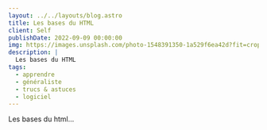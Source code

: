 ```yaml
---
layout: ../../layouts/blog.astro
title: Les bases du HTML
client: Self
publishDate: 2022-09-09 00:00:00
img: https://images.unsplash.com/photo-1548391350-1a529f6ea42d?fit=crop&w=1400&h=700&q=75
description: |
  Les bases du HTML
tags:
  - apprendre
  - généraliste
  - trucs & astuces
  - logiciel
---
```


Les bases du html...
